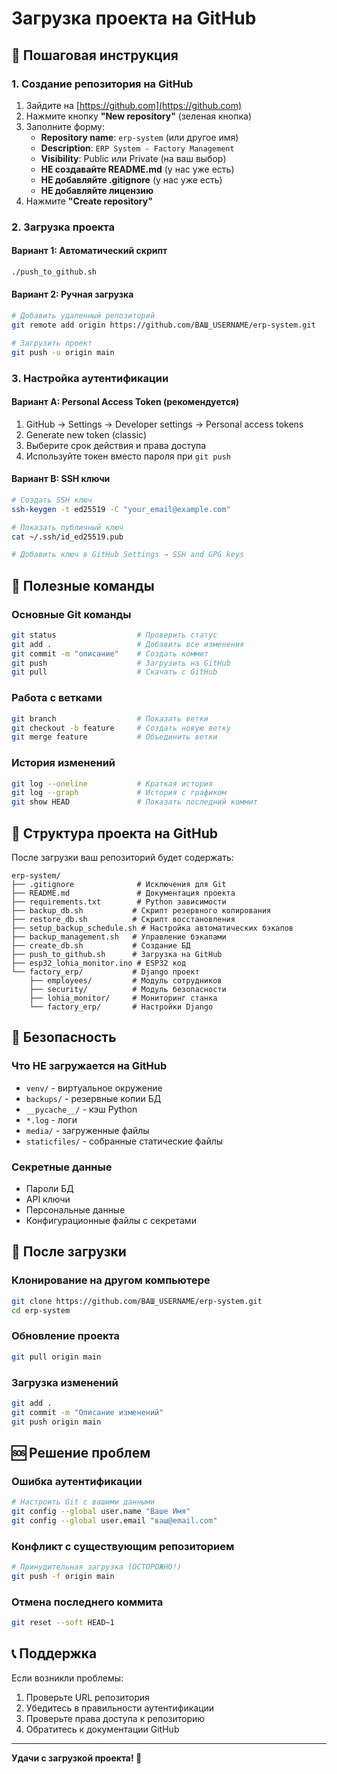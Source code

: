 # Загрузка проекта на GitHub

## 🚀 Пошаговая инструкция

### 1. Создание репозитория на GitHub

1. Зайдите на [https://github.com](https://github.com)
2. Нажмите кнопку **"New repository"** (зеленая кнопка)
3. Заполните форму:
   - **Repository name**: `erp-system` (или другое имя)
   - **Description**: `ERP System - Factory Management`
   - **Visibility**: Public или Private (на ваш выбор)
   - **НЕ создавайте README.md** (у нас уже есть)
   - **НЕ добавляйте .gitignore** (у нас уже есть)
   - **НЕ добавляйте лицензию**
4. Нажмите **"Create repository"**

### 2. Загрузка проекта

#### Вариант 1: Автоматический скрипт
```bash
./push_to_github.sh
```

#### Вариант 2: Ручная загрузка
```bash
# Добавить удаленный репозиторий
git remote add origin https://github.com/ВАШ_USERNAME/erp-system.git

# Загрузить проект
git push -u origin main
```

### 3. Настройка аутентификации

#### Вариант A: Personal Access Token (рекомендуется)
1. GitHub → Settings → Developer settings → Personal access tokens
2. Generate new token (classic)
3. Выберите срок действия и права доступа
4. Используйте токен вместо пароля при `git push`

#### Вариант B: SSH ключи
```bash
# Создать SSH ключ
ssh-keygen -t ed25519 -C "your_email@example.com"

# Показать публичный ключ
cat ~/.ssh/id_ed25519.pub

# Добавить ключ в GitHub Settings → SSH and GPG keys
```

## 🔧 Полезные команды

### Основные Git команды
```bash
git status                  # Проверить статус
git add .                   # Добавить все изменения
git commit -m "описание"    # Создать коммит
git push                    # Загрузить на GitHub
git pull                    # Скачать с GitHub
```

### Работа с ветками
```bash
git branch                  # Показать ветки
git checkout -b feature     # Создать новую ветку
git merge feature           # Объединить ветки
```

### История изменений
```bash
git log --oneline           # Краткая история
git log --graph             # История с графиком
git show HEAD               # Показать последний коммит
```

## 📁 Структура проекта на GitHub

После загрузки ваш репозиторий будет содержать:
```
erp-system/
├── .gitignore              # Исключения для Git
├── README.md               # Документация проекта
├── requirements.txt        # Python зависимости
├── backup_db.sh           # Скрипт резервного копирования
├── restore_db.sh          # Скрипт восстановления
├── setup_backup_schedule.sh # Настройка автоматических бэкапов
├── backup_management.sh   # Управление бэкапами
├── create_db.sh           # Создание БД
├── push_to_github.sh      # Загрузка на GitHub
├── esp32_lohia_monitor.ino # ESP32 код
└── factory_erp/           # Django проект
    ├── employees/         # Модуль сотрудников
    ├── security/          # Модуль безопасности
    ├── lohia_monitor/     # Мониторинг станка
    └── factory_erp/       # Настройки Django
```

## 🔐 Безопасность

### Что НЕ загружается на GitHub
- `venv/` - виртуальное окружение
- `backups/` - резервные копии БД
- `__pycache__/` - кэш Python
- `*.log` - логи
- `media/` - загруженные файлы
- `staticfiles/` - собранные статические файлы

### Секретные данные
- Пароли БД
- API ключи
- Персональные данные
- Конфигурационные файлы с секретами

## 🚀 После загрузки

### Клонирование на другом компьютере
```bash
git clone https://github.com/ВАШ_USERNAME/erp-system.git
cd erp-system
```

### Обновление проекта
```bash
git pull origin main
```

### Загрузка изменений
```bash
git add .
git commit -m "Описание изменений"
git push origin main
```

## 🆘 Решение проблем

### Ошибка аутентификации
```bash
# Настроить Git с вашими данными
git config --global user.name "Ваше Имя"
git config --global user.email "ваш@email.com"
```

### Конфликт с существующим репозиторием
```bash
# Принудительная загрузка (ОСТОРОЖНО!)
git push -f origin main
```

### Отмена последнего коммита
```bash
git reset --soft HEAD~1
```

## 📞 Поддержка

Если возникли проблемы:
1. Проверьте URL репозитория
2. Убедитесь в правильности аутентификации
3. Проверьте права доступа к репозиторию
4. Обратитесь к документации GitHub

---

**Удачи с загрузкой проекта! 🎉**
